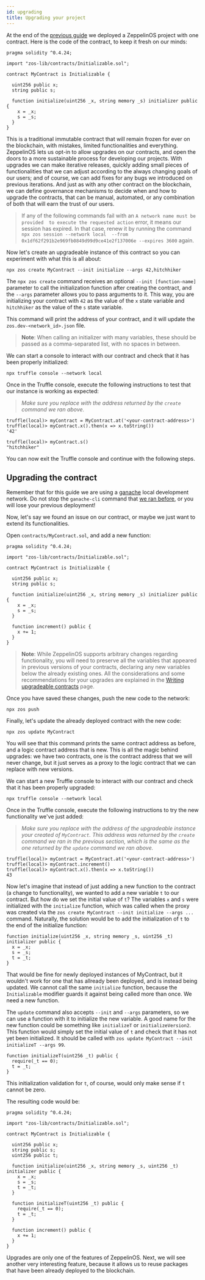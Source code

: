 ```yaml
---
id: upgrading
title: Upgrading your project
---
```


At the end of the [previous guide](deploying) we deployed a ZeppelinOS
project with one contract. Here is the code of the contract, to keep it fresh
on our minds:

```solidity
pragma solidity ^0.4.24;

import "zos-lib/contracts/Initializable.sol";

contract MyContract is Initializable {

  uint256 public x;
  string public s;

  function initialize(uint256 _x, string memory _s) initializer public {
    x = _x;
    s = _s;
  }
}
```

This is a traditional immutable contract that will remain frozen for ever on
the blockchain, with mistakes, limited functionalities and everything.
ZeppelinOS lets us opt-in to allow upgrades on our contracts, and open the
doors to a more sustainable process for developing our projects. With upgrades
we can make iterative releases, quickly adding small pieces of functionalities
that we can adjust according to the always changing goals of our users; and of
course, we can add fixes for any bugs we introduced on previous iterations. And
just as with any other contract on the blockchain, we can define governance
mechanisms to decide when and how to upgrade the contracts, that can be manual,
automated, or any combination of both that will earn the trust of our users.

> If any of the following commands fail with an `A network name must be provided 
to execute the requested action` error, it means our session has expired. 
In that case, renew it by running the command `npx zos session --network local 
--from 0x1df62f291b2e969fb0849d99d9ce41e2f137006e --expires 3600` again.

Now let's create an upgradeable instance of this contract so you can 
experiment with what this is all about:

```console
npx zos create MyContract --init initialize --args 42,hitchhiker
```

The `npx zos create` command receives an optional `--init [function-name]`
parameter to call the initialization function after creating the contract,
and the `--args` parameter allows you to pass arguments to it. This way, you
are initializing your contract with `42` as the value of the `x` state
variable and `hitchhiker` as the value of the `s` state variable.

This command will print the address of your contract, and it will update the
`zos.dev-<network_id>.json` file.

> **Note**: When calling an initializer with many variables, these should be
> passed as a comma-separated list, with no spaces in between.

We can start a console to interact with our contract and check that it has been properly initialized:

```console
npx truffle console --network local
```

Once in the Truffle console, execute the following instructions to test 
that our instance is working as expected:

> _Make sure you replace <your-contract-address> with the address returned 
by the `create` command we ran above._

```console
truffle(local)> myContract = MyContract.at('<your-contract-address>')
truffle(local)> myContract.x().then(x => x.toString())
'42'

truffle(local)> myContract.s()
"hitchhiker"
```

You can now exit the Truffle console and continue with the following steps.

## Upgrading the contract

Remember that for this guide we are using a [ganache](https://truffleframework.com/docs/ganache/quickstart) 
local development network. Do not stop the `ganache-cli` command that [we ran before](deploying.md#deploying-your-project), 
or you will lose your previous deployment!

Now, let's say we found an issue on our contract, or maybe we just want to
extend its functionalities.

Open `contracts/MyContract.sol`, and add a new function:

```solidity
pragma solidity ^0.4.24;

import "zos-lib/contracts/Initializable.sol";

contract MyContract is Initializable {

  uint256 public x;
  string public s;

  function initialize(uint256 _x, string memory _s) initializer public {
    x = _x;
    s = _s;
  }

  function increment() public {
    x += 1;
  }
}
```

> **Note**: While ZeppelinOS supports arbitrary changes regarding functionality,
> you will need to preserve all the variables that appeared in previous versions of
> your contracts, declaring any new variables below the already existing ones.
> All the considerations and some recommendations for your upgrades are
> explained in the [Writing upgradeable contracts](writing_contracts.md) page.

Once you have saved these changes, push the new code to the network:

```console
npx zos push
```

Finally, let's update the already deployed contract with the new code:

```console
npx zos update MyContract
```

You will see that this command prints the same contract address as before, 
and a logic contract address that is new. This is all the magic behind
upgrades: we have two contracts, one is the contract address that we will 
never change, but it just serves as a proxy to the logic contract that we 
can replace with new versions.

We can start a new Truffle console to interact with our contract and check 
that it has been properly upgraded:

```console
npx truffle console --network local
```

Once in the Truffle console, execute the following instructions to try 
the new functionality we've just added:

> _Make sure you replace <your-contract-address> with the address of the 
upgradeable instance your created of `MyContract`. This address was 
returned by the `create` command we ran in the previous section, which
is the same as the one returned by the `update` command we ran above._

```console
truffle(local)> myContract = MyContract.at('<your-contract-address>')
truffle(local)> myContract.increment()
truffle(local)> myContract.x().then(x => x.toString())
43
```

Now let's imagine that instead of just adding a new 
function to the contract (a change to functionality), we wanted to add a new 
variable `t` to our contract. But how do we set the initial value of `t`?
The variables `x` and `s` were initialized with the `initialize` function,
which was called when the proxy was created via the `zos create MyContract --init initialize --args ...` 
command. Naturally, the solution would be to add the initialization of `t`
to the end of the initialize function: 

```
function initialize(uint256 _x, string memory _s, uint256 _t) initializer public {
  x = _x;
  s = _s;
  t = _t;
}
```

That would be fine for newly deployed instances of MyContract, but it wouldn't work for one that 
has allready been deployed, and is instead being updated. We cannot call the same `initialize` function, because
the `Initializable` modifier guards it against being called more than once. We need a new function. 

The `update` command also accepts `--init` and `--args` parameters, so we can use a function
with it to initialize the new variable. A good name for the 
new function could be something like `initializeT` or `initializeVersion2`. This function would simply
set the initial value of `t` and check that it has not yet been initialized. It should be called with `zos update MyContract --init initializeT --args 99`.

```
function initializeT(uint256 _t) public {
  require(_t == 0);
  t = _t;
}
```

This initialization validation for `t`, of course, would only make sense if `t` cannot be zero. 

The resulting code would be:

```solidity
pragma solidity ^0.4.24;

import "zos-lib/contracts/Initializable.sol";

contract MyContract is Initializable {

  uint256 public x;
  string public s;
  uint256 public t;

  function initialize(uint256 _x, string memory _s, uint256 _t) initializer public {
    x = _x;
    s = _s;
    t = _t;
  }

  function initializeT(uint256 _t) public {
    require(_t == 0);
    t = _t;
  }

  function increment() public {
    x += 1;
  }
}
```

Upgrades are only one of the features of ZeppelinOS. Next, we will see another
very interesting feature, because it allows us to reuse packages that have been
already deployed to the blockchain.
